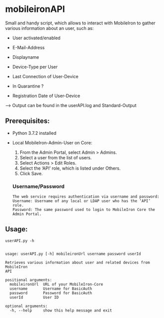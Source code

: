 # mobileironAPI
Small and handy script, which allows to interact with MobileIron to gather various information about an user, such as:
  - User activated/enabled
  - E-Mail-Address
  - Displayname
  
  - Device-Type per User
  - Last Connection of User-Device
  - In Quarantine ?
  - Registration Date of User-Device
  
  --> Output can be found in the userAPI.log and Standard-Output


## Prerequisites:
- Python 3.7.2 installed
- Local MobileIron-Admin-User on Core:
  1. From the Admin Portal, select Admin > Admins.
  2. Select a user from the list of users.
  3. Select Actions > Edit Roles.
  4. Select the ‘API’ role, which is listed under Others.
  5. Click Save.
  
  ### Username/Password
      The web service requires authentication via username and password:
      Username: Username of any local or LDAP user who has the ‘API’ role.
      Password: The same password used to login to MobileIron Core the Admin Portal.
      
      
 ## Usage:
    userAPI.py -h 
    
    
    usage: userAPI.py [-h] mobileironUrl username password userId

    Retrieves various information about user and related devices from MobileIron
    API

    positional arguments:
      mobileironUrl  URL of your MobileIron-Core
      username       Username for BasicAuth
      password       Password for BasicAuth
      userId         User ID

    optional arguments:
      -h, --help     show this help message and exit
    
      
